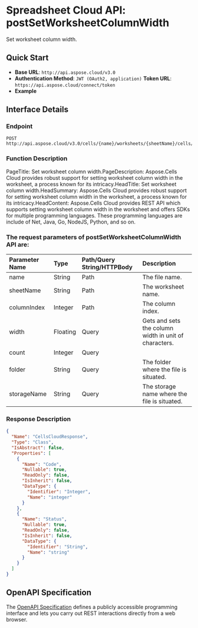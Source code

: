 # **Spreadsheet Cloud API: postSetWorksheetColumnWidth**

Set worksheet column width. 


## **Quick Start**

- **Base URL**: `http://api.aspose.cloud/v3.0`
- **Authentication Method**: `JWT (OAuth2, application)`  **Token URL**: `https://api.aspose.cloud/connect/token`
- **Example** 

## **Interface Details**

### **Endpoint** 

```
POST http://api.aspose.cloud/v3.0/cells/{name}/worksheets/{sheetName}/cells/columns/{columnIndex}
```
### **Function Description**
PageTitle:  Set worksheet column width.PageDescription: Aspose.Cells Cloud provides robust support for setting worksheet column width in the worksheet, a process known for its intricacy.HeadTitle: Set worksheet column width.HeadSummary: Aspose.Cells Cloud provides robust support for setting worksheet column width in the worksheet, a process known for its intricacy.HeadContent: Aspose.Cells Cloud provides REST API which supports setting worksheet column width in the worksheet and offers SDKs for multiple programming languages. These programming languages are include of Net, Java, Go, NodeJS, Python, and so on.

### The request parameters of **postSetWorksheetColumnWidth** API are: 

| Parameter Name | Type | Path/Query String/HTTPBody | Description | 
| :- | :- | :- |:- | 
|name|String|Path|The file name.|
|sheetName|String|Path|The worksheet name.|
|columnIndex|Integer|Path|The column index.|
|width|Floating|Query|Gets and sets the column width in unit of characters.|
|count|Integer|Query||
|folder|String|Query|The folder where the file is situated.|
|storageName|String|Query|The storage name where the file is situated.|

### **Response Description**
```json
{
  "Name": "CellsCloudResponse",
  "Type": "Class",
  "IsAbstract": false,
  "Properties": [
    {
      "Name": "Code",
      "Nullable": true,
      "ReadOnly": false,
      "IsInherit": false,
      "DataType": {
        "Identifier": "Integer",
        "Name": "integer"
      }
    },
    {
      "Name": "Status",
      "Nullable": true,
      "ReadOnly": false,
      "IsInherit": false,
      "DataType": {
        "Identifier": "String",
        "Name": "string"
      }
    }
  ]
}
```


## OpenAPI Specification

The [OpenAPI Specification](https://reference.aspose.cloud/cells/#/CellsController/PostSetWorksheetColumnWidth) defines a publicly accessible programming interface and lets you carry out REST interactions directly from a web browser.


